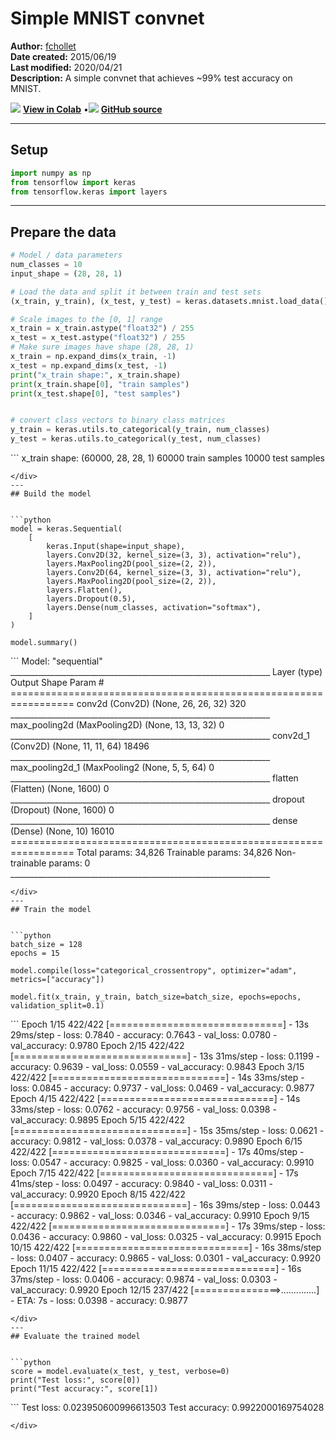 # Simple MNIST convnet

**Author:** [fchollet](https://twitter.com/fchollet)<br>
**Date created:** 2015/06/19<br>
**Last modified:** 2020/04/21<br>
**Description:** A simple convnet that achieves ~99% test accuracy on MNIST.


<img class="k-inline-icon" src="https://colab.research.google.com/img/colab_favicon.ico"/> [**View in Colab**](https://colab.research.google.com/github/keras-team/keras-io/blob/master/examples/vision/ipynb/mnist_convnet.ipynb)  <span class="k-dot">•</span><img class="k-inline-icon" src="https://github.com/favicon.ico"/> [**GitHub source**](https://github.com/keras-team/keras-io/blob/master/examples/vision/mnist_convnet.py)



---
## Setup


```python
import numpy as np
from tensorflow import keras
from tensorflow.keras import layers
```

---
## Prepare the data


```python
# Model / data parameters
num_classes = 10
input_shape = (28, 28, 1)

# Load the data and split it between train and test sets
(x_train, y_train), (x_test, y_test) = keras.datasets.mnist.load_data()

# Scale images to the [0, 1] range
x_train = x_train.astype("float32") / 255
x_test = x_test.astype("float32") / 255
# Make sure images have shape (28, 28, 1)
x_train = np.expand_dims(x_train, -1)
x_test = np.expand_dims(x_test, -1)
print("x_train shape:", x_train.shape)
print(x_train.shape[0], "train samples")
print(x_test.shape[0], "test samples")


# convert class vectors to binary class matrices
y_train = keras.utils.to_categorical(y_train, num_classes)
y_test = keras.utils.to_categorical(y_test, num_classes)
```

<div class="k-default-codeblock">
```
x_train shape: (60000, 28, 28, 1)
60000 train samples
10000 test samples

```
</div>
---
## Build the model


```python
model = keras.Sequential(
    [
        keras.Input(shape=input_shape),
        layers.Conv2D(32, kernel_size=(3, 3), activation="relu"),
        layers.MaxPooling2D(pool_size=(2, 2)),
        layers.Conv2D(64, kernel_size=(3, 3), activation="relu"),
        layers.MaxPooling2D(pool_size=(2, 2)),
        layers.Flatten(),
        layers.Dropout(0.5),
        layers.Dense(num_classes, activation="softmax"),
    ]
)

model.summary()
```

<div class="k-default-codeblock">
```
Model: "sequential"
_________________________________________________________________
Layer (type)                 Output Shape              Param #   
=================================================================
conv2d (Conv2D)              (None, 26, 26, 32)        320       
_________________________________________________________________
max_pooling2d (MaxPooling2D) (None, 13, 13, 32)        0         
_________________________________________________________________
conv2d_1 (Conv2D)            (None, 11, 11, 64)        18496     
_________________________________________________________________
max_pooling2d_1 (MaxPooling2 (None, 5, 5, 64)          0         
_________________________________________________________________
flatten (Flatten)            (None, 1600)              0         
_________________________________________________________________
dropout (Dropout)            (None, 1600)              0         
_________________________________________________________________
dense (Dense)                (None, 10)                16010     
=================================================================
Total params: 34,826
Trainable params: 34,826
Non-trainable params: 0
_________________________________________________________________

```
</div>
---
## Train the model


```python
batch_size = 128
epochs = 15

model.compile(loss="categorical_crossentropy", optimizer="adam", metrics=["accuracy"])

model.fit(x_train, y_train, batch_size=batch_size, epochs=epochs, validation_split=0.1)
```

<div class="k-default-codeblock">
```
Epoch 1/15
422/422 [==============================] - 13s 29ms/step - loss: 0.7840 - accuracy: 0.7643 - val_loss: 0.0780 - val_accuracy: 0.9780
Epoch 2/15
422/422 [==============================] - 13s 31ms/step - loss: 0.1199 - accuracy: 0.9639 - val_loss: 0.0559 - val_accuracy: 0.9843
Epoch 3/15
422/422 [==============================] - 14s 33ms/step - loss: 0.0845 - accuracy: 0.9737 - val_loss: 0.0469 - val_accuracy: 0.9877
Epoch 4/15
422/422 [==============================] - 14s 33ms/step - loss: 0.0762 - accuracy: 0.9756 - val_loss: 0.0398 - val_accuracy: 0.9895
Epoch 5/15
422/422 [==============================] - 15s 35ms/step - loss: 0.0621 - accuracy: 0.9812 - val_loss: 0.0378 - val_accuracy: 0.9890
Epoch 6/15
422/422 [==============================] - 17s 40ms/step - loss: 0.0547 - accuracy: 0.9825 - val_loss: 0.0360 - val_accuracy: 0.9910
Epoch 7/15
422/422 [==============================] - 17s 41ms/step - loss: 0.0497 - accuracy: 0.9840 - val_loss: 0.0311 - val_accuracy: 0.9920
Epoch 8/15
422/422 [==============================] - 16s 39ms/step - loss: 0.0443 - accuracy: 0.9862 - val_loss: 0.0346 - val_accuracy: 0.9910
Epoch 9/15
422/422 [==============================] - 17s 39ms/step - loss: 0.0436 - accuracy: 0.9860 - val_loss: 0.0325 - val_accuracy: 0.9915
Epoch 10/15
422/422 [==============================] - 16s 38ms/step - loss: 0.0407 - accuracy: 0.9865 - val_loss: 0.0301 - val_accuracy: 0.9920
Epoch 11/15
422/422 [==============================] - 16s 37ms/step - loss: 0.0406 - accuracy: 0.9874 - val_loss: 0.0303 - val_accuracy: 0.9920
Epoch 12/15
237/422 [===============>..............] - ETA: 7s - loss: 0.0398 - accuracy: 0.9877

```
</div>
---
## Evaluate the trained model


```python
score = model.evaluate(x_test, y_test, verbose=0)
print("Test loss:", score[0])
print("Test accuracy:", score[1])
```

<div class="k-default-codeblock">
```
Test loss: 0.023950600996613503
Test accuracy: 0.9922000169754028

```
</div>
